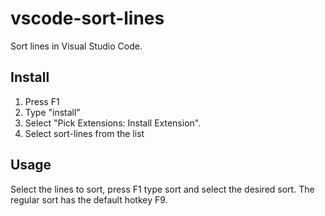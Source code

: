 # vscode-sort-lines

Sort lines in Visual Studio Code.

## Install

1. Press F1
2. Type "install"
3. Select "Pick Extensions: Install Extension".
4. Select sort-lines from the list 

## Usage

Select the lines to sort, press F1 type sort and select the desired sort. The regular sort has the default hotkey F9. 
